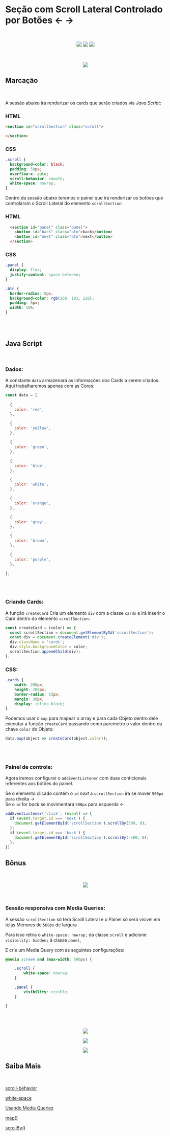 # Seção com Scroll Lateral Controlado por Botões ← →
<br>
<p align="center">
 <img src="https://img.shields.io/badge/HTML5-E34F26?style=for-the-badge&logo=html5&logoColor=white">
 <img src="https://img.shields.io/badge/CSS3-1572B6?style=for-the-badge&logo=css3&logoColor=white">
 <img src="https://img.shields.io/badge/JavaScript-F7DF1E?style=for-the-badge&logo=javascript&logoColor=black">
 </p>
<br>

<p align="center"><img src="./img/example.gif"></p>

## Marcação

<br>

A sessão abaixo irá renderizar os cards que serão criados via _Java Script_:
### HTML
```html
<section id="scrollSection" class="scroll">

</section>
```
### CSS
```css
.scroll {
  background-color: black;
  padding: 50px;
  overflow-x: auto;
  scroll-behavior: smooth;
  white-space: nowrap; 
}
```
Dentro da sessão abaixo teremos o painel que irá renderizar os botões que controlaram o Scroll Lateral do elemento `scrollSection`:
### HTML
```html
  <section id="panel" class="panel">
    <button id="back" class="btn">back</button>
    <button id="next" class="btn">next</button>
  </section>
```
### CSS
```css
.panel {
  display: flex;
  justify-content: space-between;
}

.btn {
  border-radius: 8px;
  background-color: rgb(168, 103, 228);
  padding: 8px;
  width: 50%;
}
```
<br>
<br>

## Java Script
<br>


### Dados:
A constante `data` armazenará as informações dos Cards a serem criados. Aqui trabalharemos apenas com as Cores:
```javascript
const data = [
  
  {
    color: 'red',
  },

  {
    color: 'yellow',
  },

  {
    color: 'green',
  },

  {
    color: 'blue',
  },

  {
    color: 'white',
  },

  {
    color: 'orange',
  },

  {
    color: 'gray',
  },

  {
    color: 'brown',
  },

  {
    color: 'purple',
  },

];
```
<br>
<br>

### Criando Cards:
A função `createCard` Cria um elemento `div` com a classe `cards` e irá inserir o Card dentro do elemento `scrollSection`:

```javascript
const createCard = (color) => {
  const scrollSection = document.getElementById('scrollSection');
  const div = document.createElement('div');
  div.className = 'cards';
  div.style.backgroundColor = color;
  scrollSection.appendChild(div);
};
```
### CSS:
```css
.cards {
    width: 200px;
    height: 200px;
    border-radius: 15px;
    margin: 30px;
    display: inline-block;
}
``` 
Podemos usar o `map` para mapear o array e para cada Objeto dentro dele executar a função `createCard` passando como paremetro o valor dentro da chave `color` do Objeto:
```javascript
data.map(object => createCard(object.color));
```
<br>
<br>

### Painel de controle:

Agora iremos configurar o `addEventListener` com duas conticionais referentes aos botões do painel.

Se o elemento clicado contém o `id` _next_ a `scrollSection` irá se mover `500px` para direita →  
Se o `id` for _back_ se movimentará `500px` para esquerda ← 

```javascript
addEventListener('click', (event) => {
  if (event.target.id === 'next') {
    document.getElementById('scrollSection').scrollBy(500, 0);
  };
  if (event.target.id === 'back') {
    document.getElementById('scrollSection').scrollBy(-500, 0);
  };
})
```

## Bônus 
<br>
<p align="center"><img src="./img/exampleResponsive.gif"></p>
<br>

### Sessão responsiva com Media Queries:

A sessão `scrollSection` só terá Scroll Lateral e o Painel só será visivel em telas Menores de `500px` de largura

Para isso retira o `white-space: nowrap;` da classe `scroll` e adicione `visibility: hidden;` à classe `panel`,

E crie um Media Query com as seguintes configurações:

```css
@media screen and (max-width: 500px) {

    .scroll {
        white-space: nowrap;
    }

    .panel {
        visibility: visible;
    }

}
```


<br>
<br>

<p align="center"><img src="https://media.giphy.com/media/tIeCLkB8geYtW/giphy.gif"></p>

<p align="center" ><a href="https://jsfiddle.net/bob_wend3ll/tg5dn9ay/5/" target="_blank"><img src="https://img.shields.io/static/v1?label=Code&message=JsFiddle&color=rgb(22,1,32)&style=for-the-badge&logo=ghost"></a></p>


 <p align="center" ><a href="https://wend3ll-souza.github.io/scrollYSection/" target="_blank"><img src="https://img.shields.io/static/v1?label=Deploy&message=Go_To_App&color=rgb(0,255,0)&style=for-the-badge&logo=ghost"></a></p>

## Saiba Mais

<br>

[scroll-behavior](https://developer.mozilla.org/pt-BR/docs/Web/CSS/scroll-behavior)

[white-space](https://developer.mozilla.org/pt-BR/docs/Web/CSS/white-space)

[Usando Media Queries](https://developer.mozilla.org/pt-BR/docs/Web/Guide/CSS/CSS_Media_queries)

[map()](https://developer.mozilla.org/pt-BR/docs/Web/JavaScript/Reference/Global_Objects/Array/map)

[scrollBy()](https://developer.mozilla.org/en-US/docs/Web/API/Element/scrollBy)



